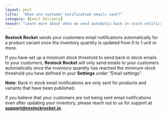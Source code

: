 ```yaml
---
layout: post
title:  "When are customer notification emails sent?"
category: [Email Delivery]
teaser: "Learn more about when we send automatic back in stock notifications to your customers"
---
```

**Restock Rocket** sends your customers email notifications automatically for a product variant once the inventory quantity is updated from 0 to 1 unit or more.

If you have set up a minimum stock threshold to send back in stock emails to your customers, **Restock Rocket** will only send emails to your customers automatically once the inventory quantity has reached the minimum stock threshold you have defined in your **Settings** under "Email settings".

**Note:** Back in stock email notifications are only sent for products and variants that have been published.

If you believe that your customers are not being sent email notifications even after updating your inventory, please reach out to us for support at **support@restockrocket.io**.
